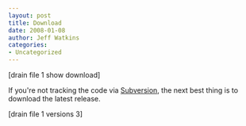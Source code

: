 ```yaml
---
layout: post
title: Download
date: 2008-01-08
author: Jeff Watkins
categories:
- Uncategorized
---
```


[drain file 1 show download]

If you're not tracking the code via [Subversion](http://localhost:8888/svn/coherent), the next best thing is to download the latest release.

[drain file 1 versions 3] 